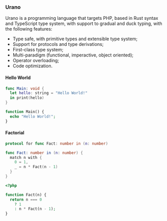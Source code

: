 ### Urano

Urano is a programming language that targets PHP, based in Rust syntax and TypeScript type system, with support
to gradual and duck typing, with the following features:

- Type safe, with primitive types and extensible type system;
- Support for protocols and type derivations;
- First-class type system;
- Multi-paradigm (functional, imperactive, object oriented);
- Operator overloading;
- Code optimization.

#### Hello World

```swift
func Main: void {
  let hello: string = "Hello World!"
  in print(hello)
}
```

```php
function Main() {
  echo "Hello World!";
}
```

#### Factorial

```swift
protocol for func Fact: number in (n: number)

func Fact: number in (n: number) {
  match n with {
    0 = 1,
    _ = n * Fact(n - 1)
  }
}
```

```php
<?php

function Fact(n) {
  return n === 0
    ? 1
    : n * Fact(n - 1);
}
```

